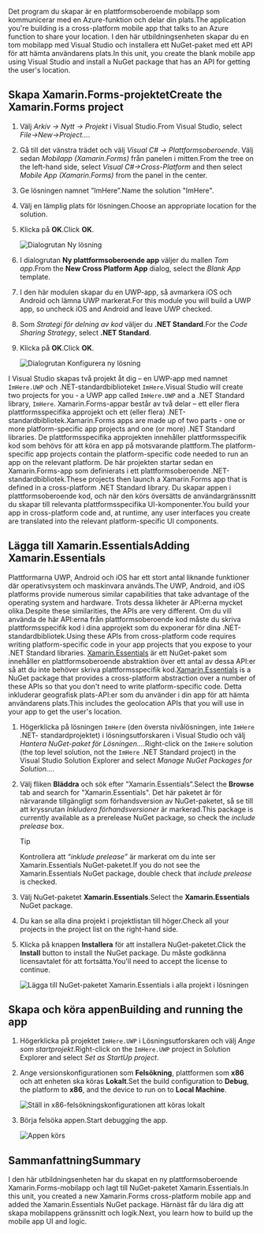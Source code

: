 <span data-ttu-id="630fa-101">Det program du skapar är en plattformsoberoende mobilapp som kommunicerar med en Azure-funktion och delar din plats.</span><span class="sxs-lookup"><span data-stu-id="630fa-101">The application you're building is a cross-platform mobile app that talks to an Azure function to share your location.</span></span> <span data-ttu-id="630fa-102">I den här utbildningsenheten skapar du en tom mobilapp med Visual Studio och installera ett NuGet-paket med ett API för att hämta användarens plats.</span><span class="sxs-lookup"><span data-stu-id="630fa-102">In this unit, you create the blank mobile app using Visual Studio and install a NuGet package that has an API for getting the user's location.</span></span>

## <a name="create-the-xamarinforms-project"></a><span data-ttu-id="630fa-103">Skapa Xamarin.Forms-projektet</span><span class="sxs-lookup"><span data-stu-id="630fa-103">Create the Xamarin.Forms project</span></span>

1. <span data-ttu-id="630fa-104">Välj *Arkiv -> Nytt -> Projekt* i Visual Studio.</span><span class="sxs-lookup"><span data-stu-id="630fa-104">From Visual Studio, select *File->New->Project...*.</span></span>

1. <span data-ttu-id="630fa-105">Gå till det vänstra trädet och välj *Visual C# -> Plattformsoberoende*. Välj sedan *Mobilapp (Xamarin.Forms)* från panelen i mitten.</span><span class="sxs-lookup"><span data-stu-id="630fa-105">From the tree on the left-hand side, select *Visual C#->Cross-Platform* and then select *Mobile App (Xamarin.Forms)* from the panel in the center.</span></span>

1. <span data-ttu-id="630fa-106">Ge lösningen namnet ”ImHere”.</span><span class="sxs-lookup"><span data-stu-id="630fa-106">Name the solution "ImHere".</span></span>

1. <span data-ttu-id="630fa-107">Välj en lämplig plats för lösningen.</span><span class="sxs-lookup"><span data-stu-id="630fa-107">Choose an appropriate location for the solution.</span></span>

1. <span data-ttu-id="630fa-108">Klicka på **OK**.</span><span class="sxs-lookup"><span data-stu-id="630fa-108">Click **OK**.</span></span>

    ![Dialogrutan Ny lösning](../media/2-new-solution-dialog.png)

1. <span data-ttu-id="630fa-110">I dialogrutan **Ny plattformsoberoende app** väljer du mallen *Tom app*.</span><span class="sxs-lookup"><span data-stu-id="630fa-110">From the **New Cross Platform App** dialog, select the *Blank App* template.</span></span>

1. <span data-ttu-id="630fa-111">I den här modulen skapar du en UWP-app, så avmarkera iOS och Android och lämna UWP markerat.</span><span class="sxs-lookup"><span data-stu-id="630fa-111">For this module you will build a UWP app, so uncheck iOS and Android and leave UWP checked.</span></span>

1. <span data-ttu-id="630fa-112">Som *Strategi för delning av kod* väljer du **.NET Standard**.</span><span class="sxs-lookup"><span data-stu-id="630fa-112">For the *Code Sharing Strategy*, select **.NET Standard**.</span></span>

1. <span data-ttu-id="630fa-113">Klicka på **OK**.</span><span class="sxs-lookup"><span data-stu-id="630fa-113">Click **OK**.</span></span>

    ![Dialogrutan Konfigurera ny lösning](../media/2-configure-solution-dialog.png)

<span data-ttu-id="630fa-115">I Visual Studio skapas två projekt åt dig – en UWP-app med namnet `ImHere.UWP` och .NET-standardbiblioteket `ImHere`.</span><span class="sxs-lookup"><span data-stu-id="630fa-115">Visual Studio will create two projects for you - a UWP app called `ImHere.UWP` and a .NET Standard library, `ImHere`.</span></span> <span data-ttu-id="630fa-116">Xamarin.Forms-appar består av två delar – ett eller flera plattformsspecifika approjekt och ett (eller flera) .NET-standardbibliotek.</span><span class="sxs-lookup"><span data-stu-id="630fa-116">Xamarin.Forms apps are made up of two parts - one or more platform-specific app projects and one (or more) .NET Standard libraries.</span></span> <span data-ttu-id="630fa-117">De plattformsspecifika approjekten innehåller plattformsspecifik kod som behövs för att köra en app på motsvarande plattform.</span><span class="sxs-lookup"><span data-stu-id="630fa-117">The platform-specific app projects contain the platform-specific code needed to run an app on the relevant platform.</span></span> <span data-ttu-id="630fa-118">De här projekten startar sedan en Xamarin.Forms-app som definierats i ett plattformsoberoende .NET-standardbibliotek.</span><span class="sxs-lookup"><span data-stu-id="630fa-118">These projects then launch a Xamarin.Forms app that is defined in a cross-platform .NET Standard library.</span></span> <span data-ttu-id="630fa-119">Du skapar appen i plattformsoberoende kod, och när den körs översätts de användargränssnitt du skapar till relevanta plattformsspecifika UI-komponenter.</span><span class="sxs-lookup"><span data-stu-id="630fa-119">You build your app in cross-platform code and, at runtime, any user interfaces you create are translated into the relevant platform-specific UI components.</span></span>

## <a name="adding-xamarinessentials"></a><span data-ttu-id="630fa-120">Lägga till Xamarin.Essentials</span><span class="sxs-lookup"><span data-stu-id="630fa-120">Adding Xamarin.Essentials</span></span>

<span data-ttu-id="630fa-121">Plattformarna UWP, Android och iOS har ett stort antal liknande funktioner där operativsystem och maskinvara används.</span><span class="sxs-lookup"><span data-stu-id="630fa-121">The UWP, Android, and iOS platforms provide numerous similar capabilities that take advantage of the operating system and hardware.</span></span> <span data-ttu-id="630fa-122">Trots dessa likheter är API:erna mycket olika.</span><span class="sxs-lookup"><span data-stu-id="630fa-122">Despite these similarities, the APIs are very different.</span></span> <span data-ttu-id="630fa-123">Om du vill använda de här API:erna från plattformsoberoende kod måste du skriva plattformsspecifik kod i dina approjekt som du exponerar för dina .NET-standardbibliotek.</span><span class="sxs-lookup"><span data-stu-id="630fa-123">Using these APIs from cross-platform code requires writing platform-specific code in your app projects that you expose to your .NET Standard libraries.</span></span> <span data-ttu-id="630fa-124">[Xamarin.Essentials](https://docs.microsoft.com/xamarin/essentials/?azure-portal=true) är ett NuGet-paket som innehåller en plattformsoberoende abstraktion över ett antal av dessa API:er så att du inte behöver skriva plattformsspecifik kod.</span><span class="sxs-lookup"><span data-stu-id="630fa-124">[Xamarin.Essentials](https://docs.microsoft.com/xamarin/essentials/?azure-portal=true) is a NuGet package that provides a cross-platform abstraction over a number of these APIs so that you don't need to write platform-specific code.</span></span> <span data-ttu-id="630fa-125">Detta inkluderar geografisk plats-API:er som du använder i din app för att hämta användarens plats.</span><span class="sxs-lookup"><span data-stu-id="630fa-125">This includes the geolocation APIs that you will use in your app to get the user's location.</span></span>

1. <span data-ttu-id="630fa-126">Högerklicka på lösningen `ImHere` (den översta nivålösningen, inte `ImHere` .NET- standardprojektet) i lösningsutforskaren i Visual Studio och välj *Hantera NuGet-paket för Lösningen...*.</span><span class="sxs-lookup"><span data-stu-id="630fa-126">Right-click on the `ImHere` solution (the top level solution, not the `ImHere` .NET Standard project) in the Visual Studio Solution Explorer and select *Manage NuGet Packages for Solution...*.</span></span>

1. <span data-ttu-id="630fa-127">Välj fliken **Bläddra** och sök efter ”Xamarin.Essentials”.</span><span class="sxs-lookup"><span data-stu-id="630fa-127">Select the **Browse** tab and search for "Xamarin.Essentials".</span></span> <span data-ttu-id="630fa-128">Det här paketet är för närvarande tillgängligt som förhandsversion av NuGet-paketet, så se till att kryssrutan *Inkludera förhandsversioner* är markerad.</span><span class="sxs-lookup"><span data-stu-id="630fa-128">This package is currently available as a prerelease NuGet package, so check the *include prelease* box.</span></span>

    > [!TIP]
    > <span data-ttu-id="630fa-129">Kontrollera att *“inklude prelease”* är markerat om du inte ser Xamarin.Essentials NuGet-paketet.</span><span class="sxs-lookup"><span data-stu-id="630fa-129">If you do not see the Xamarin.Essentials NuGet package, double check that *include prelease* is checked.</span></span> 

1. <span data-ttu-id="630fa-130">Välj NuGet-paketet **Xamarin.Essentials**.</span><span class="sxs-lookup"><span data-stu-id="630fa-130">Select the **Xamarin.Essentials** NuGet package.</span></span>

1. <span data-ttu-id="630fa-131">Du kan se alla dina projekt i projektlistan till höger.</span><span class="sxs-lookup"><span data-stu-id="630fa-131">Check all your projects in the project list on the right-hand side.</span></span>

1. <span data-ttu-id="630fa-132">Klicka på knappen **Installera** för att installera NuGet-paketet.</span><span class="sxs-lookup"><span data-stu-id="630fa-132">Click the **Install** button to install the NuGet package.</span></span> <span data-ttu-id="630fa-133">Du måste godkänna licensavtalet för att fortsätta.</span><span class="sxs-lookup"><span data-stu-id="630fa-133">You'll need to accept the license to continue.</span></span>

    ![Lägga till NuGet-paketet Xamarin.Essentials i alla projekt i lösningen](../media/2-add-essentials-nuget.png)

## <a name="building-and-running-the-app"></a><span data-ttu-id="630fa-135">Skapa och köra appen</span><span class="sxs-lookup"><span data-stu-id="630fa-135">Building and running the app</span></span>

1. <span data-ttu-id="630fa-136">Högerklicka på projektet `ImHere.UWP` i Lösningsutforskaren och välj *Ange som startprojekt*.</span><span class="sxs-lookup"><span data-stu-id="630fa-136">Right-click on the `ImHere.UWP` project in Solution Explorer and select *Set as StartUp project*.</span></span>

1. <span data-ttu-id="630fa-137">Ange versionskonfigurationen som **Felsökning**, plattformen som **x86** och att enheten ska köras **Lokalt**.</span><span class="sxs-lookup"><span data-stu-id="630fa-137">Set the build configuration to **Debug**, the platform to **x86**, and the device to run on to **Local Machine**.</span></span>

    ![Ställ in x86-felsökningskonfigurationen att köras lokalt](../media/2-debug-configuration.png)

1. <span data-ttu-id="630fa-139">Börja felsöka appen.</span><span class="sxs-lookup"><span data-stu-id="630fa-139">Start debugging the app.</span></span>

    ![Appen körs](../media/2-debuging-app.png)

## <a name="summary"></a><span data-ttu-id="630fa-141">Sammanfattning</span><span class="sxs-lookup"><span data-stu-id="630fa-141">Summary</span></span>

<span data-ttu-id="630fa-142">I den här utbildningsenheten har du skapat en ny plattformsoberoende Xamarin.Forms-mobilapp och lagt till NuGet-paketet Xamarin.Essentials.</span><span class="sxs-lookup"><span data-stu-id="630fa-142">In this unit, you created a new Xamarin.Forms cross-platform mobile app and added the Xamarin.Essentials NuGet package.</span></span> <span data-ttu-id="630fa-143">Härnäst får du lära dig att skapa mobilappens gränssnitt och logik.</span><span class="sxs-lookup"><span data-stu-id="630fa-143">Next, you learn how to build up the mobile app UI and logic.</span></span>